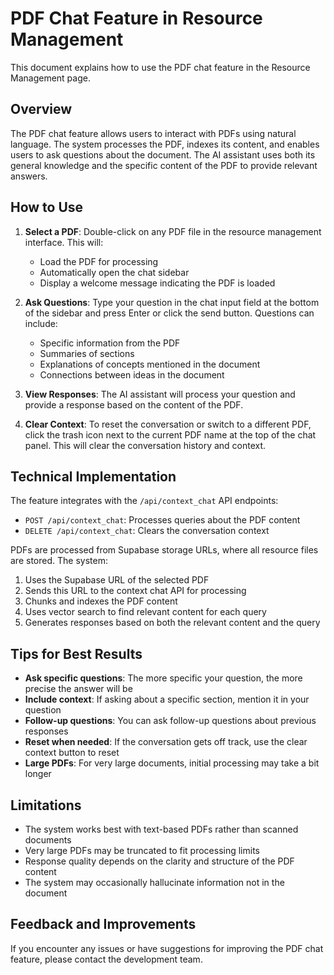 # PDF Chat Feature in Resource Management

This document explains how to use the PDF chat feature in the Resource Management page.

## Overview

The PDF chat feature allows users to interact with PDFs using natural language. The system processes the PDF, indexes its content, and enables users to ask questions about the document. The AI assistant uses both its general knowledge and the specific content of the PDF to provide relevant answers.

## How to Use

1. **Select a PDF**: Double-click on any PDF file in the resource management interface. This will:
   - Load the PDF for processing
   - Automatically open the chat sidebar
   - Display a welcome message indicating the PDF is loaded

2. **Ask Questions**: Type your question in the chat input field at the bottom of the sidebar and press Enter or click the send button. Questions can include:
   - Specific information from the PDF
   - Summaries of sections
   - Explanations of concepts mentioned in the document
   - Connections between ideas in the document

3. **View Responses**: The AI assistant will process your question and provide a response based on the content of the PDF.

4. **Clear Context**: To reset the conversation or switch to a different PDF, click the trash icon next to the current PDF name at the top of the chat panel. This will clear the conversation history and context.

## Technical Implementation

The feature integrates with the `/api/context_chat` API endpoints:

- `POST /api/context_chat`: Processes queries about the PDF content
- `DELETE /api/context_chat`: Clears the conversation context

PDFs are processed from Supabase storage URLs, where all resource files are stored. The system:

1. Uses the Supabase URL of the selected PDF
2. Sends this URL to the context chat API for processing
3. Chunks and indexes the PDF content
4. Uses vector search to find relevant content for each query
5. Generates responses based on both the relevant content and the query

## Tips for Best Results

- **Ask specific questions**: The more specific your question, the more precise the answer will be
- **Include context**: If asking about a specific section, mention it in your question
- **Follow-up questions**: You can ask follow-up questions about previous responses
- **Reset when needed**: If the conversation gets off track, use the clear context button to reset
- **Large PDFs**: For very large documents, initial processing may take a bit longer

## Limitations

- The system works best with text-based PDFs rather than scanned documents
- Very large PDFs may be truncated to fit processing limits
- Response quality depends on the clarity and structure of the PDF content
- The system may occasionally hallucinate information not in the document

## Feedback and Improvements

If you encounter any issues or have suggestions for improving the PDF chat feature, please contact the development team. 